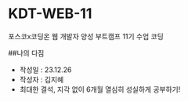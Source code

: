 # KDT-WEB-11
포스코x코딩온 웹 개발자 양성 부트캠프 11기 수업  코딩


##나의 다짐
- 작성일 : 23.12.26
- 작성자 : 김지혜
- 최대한 결석, 지각 없이 6개월 열심히 성실하게 공부하기! 
